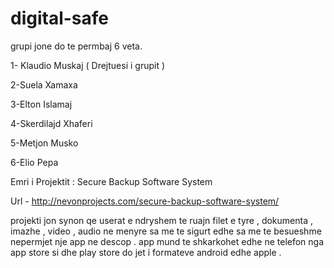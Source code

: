 # digital-safe

grupi jone do te  permbaj 6 veta.

1- Klaudio Muskaj ( Drejtuesi i grupit ) 

2-Suela Xamaxa

3-Elton  Islamaj

4-Skerdilajd Xhaferi 

5-Metjon Musko

6-Elio Pepa  

Emri i Projektit : Secure Backup Software System 

Url - http://nevonprojects.com/secure-backup-software-system/

projekti jon synon qe  userat e ndryshem te  ruajn filet e tyre  , dokumenta , imazhe , video , audio ne  menyre sa me  te sigurt edhe  sa  me te  besueshme  nepermjet nje  app ne descop . app mund te  shkarkohet edhe  ne  telefon nga  app store si dhe  play store  do jet  i  formateve android edhe apple .

